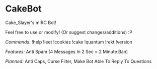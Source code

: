 # CakeBot
Cake_Slayer's mIRC Bot!

Feel free to use or modify!
(Or suggest changes/additions) :P

*Commands:*
!help
!leet
!cookies
!cake
!quantum
!rekt
!version

*Features:* Anti Spam (4 Messages In 2 Sec = 2 Minute Ban)

*Planned:* Anti Caps, Curse Filter, Make Bot Able To Reply To Questions

